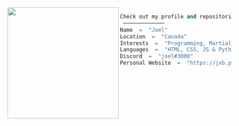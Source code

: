 <img align="left" src="https://images-wixmp-ed30a86b8c4ca887773594c2.wixmp.com/f/723b1c06-1a92-433a-ac7a-b4ff1bccf2b6/debz0br-0fbc534d-b005-4631-8811-135748fbac61.gif?token=eyJ0eXAiOiJKV1QiLCJhbGciOiJIUzI1NiJ9.eyJzdWIiOiJ1cm46YXBwOjdlMGQxODg5ODIyNjQzNzNhNWYwZDQxNWVhMGQyNmUwIiwiaXNzIjoidXJuOmFwcDo3ZTBkMTg4OTgyMjY0MzczYTVmMGQ0MTVlYTBkMjZlMCIsIm9iaiI6W1t7InBhdGgiOiJcL2ZcLzcyM2IxYzA2LTFhOTItNDMzYS1hYzdhLWI0ZmYxYmNjZjJiNlwvZGViejBici0wZmJjNTM0ZC1iMDA1LTQ2MzEtODgxMS0xMzU3NDhmYmFjNjEuZ2lmIn1dXSwiYXVkIjpbInVybjpzZXJ2aWNlOmZpbGUuZG93bmxvYWQiXX0.mo6Ui5lRI9ojXBOO2JAIUqpZclgDxfkfl9i2dxWKJXc" width="250" /> 

```python
Check out my profile and repositories
 ─────────────
Name  =  "Joel"
Location  =  "Canada"
Interests  =  "Programming, Martial Arts, Movies & Music"
Languages  =  "HTML, CSS, JS & Python"
Discord  =  "joel#3000"
Personal Website  =  "https://jxb.pw"
```
